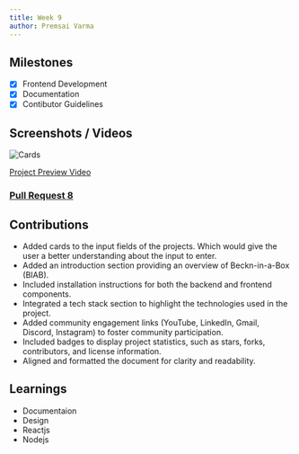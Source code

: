 ```yaml
---
title: Week 9
author: Premsai Varma 
---
```


## Milestones
- [x] Frontend Development
- [x] Documentation
- [x] Contibutor Guidelines

## Screenshots / Videos 
![Cards](https://github.com/beckn/beckn-in-a-box/assets/110842297/4c30bfa4-6356-4ab1-acd5-cb300b383701)

[Project Preview Video](https://www.canva.com/design/DAFt7Syi1rk/_jxrUTvCuQY0cPodC8CZjQ/watch?utm_content=DAFt7Syi1rk&utm_campaign=designshare&utm_medium=link&utm_source=publishsharelink)

### [Pull Request 8](https://github.com/beckn/beckn-in-a-box/pull/24)

## Contributions
- Added cards to the input fields of the projects. Which would give the user a better understanding about the input to enter.
- Added an introduction section providing an overview of Beckn-in-a-Box (BIAB).
- Included installation instructions for both the backend and frontend components.
- Integrated a tech stack section to highlight the technologies used in the project.
- Added community engagement links (YouTube, LinkedIn, Gmail, Discord, Instagram) to foster community participation.
- Included badges to display project statistics, such as stars, forks, contributors, and license information.
- Aligned and formatted the document for clarity and readability.

## Learnings
- Documentaion 
- Design
- Reactjs
- Nodejs